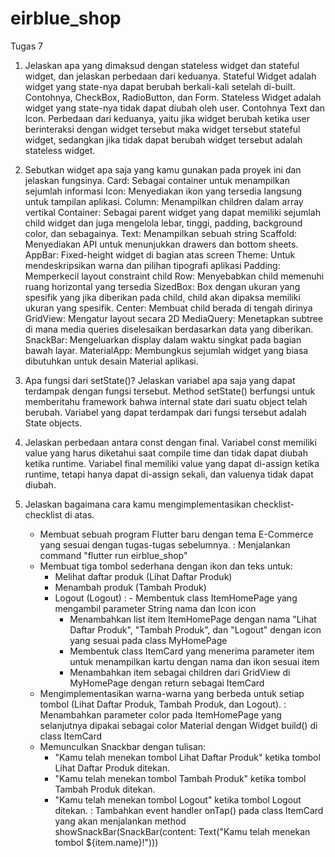 # eirblue_shop

Tugas 7

1. Jelaskan apa yang dimaksud dengan stateless widget dan stateful widget, dan jelaskan perbedaan dari keduanya.
    Stateful Widget adalah widget yang state-nya dapat berubah berkali-kali setelah di-built. Contohnya, CheckBox, RadioButton, dan Form.
    Stateless Widget adalah widget yang state-nya tidak dapat diubah oleh user. Contohnya Text dan Icon. 
    Perbedaan dari keduanya, yaitu jika widget berubah ketika user berinteraksi dengan widget tersebut maka widget tersebut stateful widget, sedangkan jika tidak dapat berubah widget tersebut adalah stateless widget.

2. Sebutkan widget apa saja yang kamu gunakan pada proyek ini dan jelaskan fungsinya.
    Card: Sebagai container untuk menampilkan sejumlah informasi
    Icon: Menyediakan ikon yang tersedia langsung untuk tampilan aplikasi.
    Column: Menampilkan children dalam array vertikal
    Container: Sebagai parent widget yang dapat memiliki sejumlah child widget dan juga mengelola lebar, tinggi, padding, background color, dan sebagainya.
    Text: Menampilkan sebuah string
    Scaffold: Menyediakan API untuk menunjukkan drawers dan bottom sheets.
    AppBar: Fixed-height widget di bagian atas screen
    Theme: Untuk mendeskripsikan warna dan pilihan tipografi aplikasi
    Padding: Memperkecil layout constraint child
    Row: Menyebabkan child memenuhi ruang horizontal yang tersedia 
    SizedBox: Box dengan ukuran yang spesifik yang jika diberikan pada child, child akan dipaksa memiliki ukuran yang spesifik.
    Center: Membuat child berada di tengah dirinya
    GridView: Mengatur layout secara 2D
    MediaQuery: Menetapkan subtree di mana media queries diselesaikan berdasarkan data yang diberikan.
    SnackBar: Mengeluarkan display dalam waktu singkat pada bagian bawah layar.
    MaterialApp: Membungkus sejumlah widget yang biasa dibutuhkan untuk desain Material aplikasi.

3. Apa fungsi dari setState()? Jelaskan variabel apa saja yang dapat terdampak dengan fungsi tersebut.
    Method setState() berfungsi untuk memberitahu framework bahwa internal state dari suatu object telah berubah.
    Variabel yang dapat terdampak dari fungsi tersebut adalah State objects.

4. Jelaskan perbedaan antara const dengan final.
    Variabel const memiliki value yang harus diketahui saat compile time dan tidak dapat diubah ketika runtime.
    Variabel final memiliki value yang dapat di-assign ketika runtime, tetapi hanya dapat di-assign sekali, dan valuenya tidak dapat diubah.

5. Jelaskan bagaimana cara kamu mengimplementasikan checklist-checklist di atas.
    - Membuat sebuah program Flutter baru dengan tema E-Commerce yang sesuai dengan tugas-tugas sebelumnya.
        : Menjalankan command "flutter run eirblue_shop"
    - Membuat tiga tombol sederhana dengan ikon dan teks untuk:
        - Melihat daftar produk (Lihat Daftar Produk)
        - Menambah produk (Tambah Produk)
        - Logout (Logout)
        :   - Membentuk class ItemHomePage yang mengambil parameter String nama dan Icon icon
            - Menambahkan list item ItemHomePage dengan nama "Lihat Daftar Produk", "Tambah Produk", dan "Logout" dengan icon yang sesuai pada class MyHomePage
            - Membentuk class ItemCard yang menerima parameter item untuk menampilkan kartu dengan nama dan ikon sesuai item
            - Menambahkan item sebagai children dari GridView di MyHomePage dengan return sebagai ItemCard
    - Mengimplementasikan warna-warna yang berbeda untuk setiap tombol (Lihat Daftar Produk, Tambah Produk, dan Logout).
        : Menambahkan parameter color pada ItemHomePage yang selanjutnya dipakai sebagai color Material dengan Widget build() di class ItemCard
    - Memunculkan Snackbar dengan tulisan:
        - "Kamu telah menekan tombol Lihat Daftar Produk" ketika tombol Lihat Daftar Produk ditekan.
        - "Kamu telah menekan tombol Tambah Produk" ketika tombol Tambah Produk ditekan.
        - "Kamu telah menekan tombol Logout" ketika tombol Logout ditekan.
        : Tambahkan event handler onTap() pada class ItemCard yang akan menjalankan method showSnackBar(SnackBar(content: Text("Kamu telah menekan tombol ${item.name}!")))